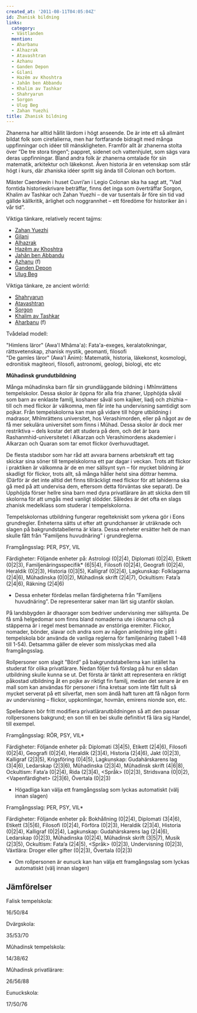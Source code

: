 ```yaml
---
created_at: '2011-08-11T04:05:04Z'
id: Zhanisk bildning
links:
  category:
  - Västlanden
  mention:
  - Aharbanu
  - Alhazrak
  - Atavashtran
  - Azhanu
  - Ganden Depon
  - Gilani
  - Hazêm av Khoshtra
  - Jahân ben Abbandu
  - Khalim av Tashkar
  - Shahryarun
  - Sorgon
  - Ulug Beg
  - Zahan Yuezhi
title: Zhanisk bildning
---
```


Zhanerna har alltid hållit lärdom i högt anseende. De är inte ett så allmänt bildat folk som
cirefalierna, men har fortfarande bidragit med många uppfinningar och idéer till mänskligheten.
Framför allt är zhanerna stolta över ”De tre stora tingen”; pappret, sidenet och vattenhjulet, som
sägs vara deras uppfinningar. Bland andra folk är zhanerna omtalade för sin matematik, arkitektur
och läkekonst. Även historia är en vetenskap som står högt i kurs, där zhaniska idéer spritt sig
ända till Colonan och bortom.

Mäster Caerdewin i huset Cuvri’an i Legio Colonan ska ha sagt att, ”Vad forntida historieskrivare
beträffar, finns det inga som överträffar Sorgon, Khalim av Tashkar och Zahan Yuezhi – de var
tusentals år före sin tid vad gällde källkritik, ärlighet och noggrannhet – ett föredöme för
historiker än i vår tid”.

Viktiga tänkare, relatively recent tajjms:

-   [Zahan Yuezhi]
-   [Gilani]
-   [Alhazrak]
-   [Hazêm av Khoshtra]
-   [Jahân ben Abbandu]
-   [Azhanu] (f)
-   [Ganden Depon]
-   [Ulug Beg]

Viktiga tänkare, ze ancient wörrld:

-   [Shahryarun]
-   [Atavashtran]
-   [Sorgon]
-   [Khalim av Tashkar]
-   [Aharbanu] (f)

Tvådelad modell:

"Himlens läror" (Awa'l Mhâma'a): Fata'a-exeges, keralatolkningar, rättsvetenskap, zhanisk mystik,
geomanti, filosofi\
"De gamles läror" (Awa'l Ânim): Matematik, historia, läkekonst, kosmologi, edronitisk magiteori,
filosofi, astronomi, geologi, biologi, etc etc

**Mûhadinsk grundutbildning**

Många mûhadinska barn får sin grundläggande bildning i Mhîmrättens tempelskolor. Dessa skolor är
öppna för alla fria zhaner, Upphöjda såväl som barn av enklaste familj, koshaner såväl som kajiker,
liadj och zhizhia – till och med flickor är välkomna, men får inte ha undervisning samtidigt som
pojkar. Från tempelskolorna kan man gå vidare till högre utbildning i madrasor, Mhîmrättens
universitet, hos Verashimorden, eller på något av de få mer sekulära universitet som finns i Mûhad.
Dessa skolor är dock mer restriktiva – dels kostar det att studera på dem, och det är bara
Rashanmhid-universitetet i Alkarzan och Verashimordens akademier i Alkarzan och Quaran som tar emot
flickor överhuvudtaget.

De flesta stadsbor som har råd att avvara barnens arbetskraft ett tag skickar sina söner till
tempelskolorna ett par dagar i veckan. Trots att flickor i praktiken är välkomna är de en mer
sällsynt syn – för mycket bildning är skadligt för flickor, trots allt, så många håller helst sina
döttrar hemma. (Därför är det inte alltid det finns tillräckligt med flickor för att lahiderna ska
gå med på att undervisa dem, eftersom detta förväntas ske separat). De Upphöjda förser hellre sina
barn med dyra privatlärare än att skicka dem till skolorna för att umgås med vanligt slödder.
Således är det ofta en slags zhanisk medelklass som studerar i tempelskolorna.

Tempelskolornas utbildning fungerar regeltekniskt som yrkena gör i Eons grundregler. Enheterna sätts
ut efter att grundchanser är uträknade och slagen på bakgrundstabellerna är klara. Dessa enheter
ersätter helt de man skulle fått från ”Familjens huvudnäring” i grundreglerna.

Framgångsslag: PER, PSY, VIL

Färdigheter: Följande enheter på: Astrologi (0\|2\|4), Diplomati (0\|2\|4), Etikett (0\|2\|3),
Familjenäringsspecifik\* (6\|5\|4), Filosofi (0\|2\|4), Geografi (0\|2\|4), Heraldik (0\|2\|3),
Historia (0\|3\|5), Kalligraf (0\|2\|4), Lagkunskap: Folklagarna (2\|4\|6), Mûhadinska (0\|0\|2),
Mûhadinsk skrift (2\|4\|7), Ockultism: Fata’a (2\|4\|6), Räkning (2\|4\|6)

-   Dessa enheter fördelas mellan färdigheterna från ”Familjens huvudnäring”. De representerar saker
    man lärt sig utanför skolan.

På landsbygden är dhaorager som bedriver undervisning mer sällsynta. De få små helgedomar som finns
bland nomaderna ute i öknarna och på stäpperna är i regel mest bemannade av enstöriga eremiter.
Flickor, nomader, bönder, slavar och andra som av någon anledning inte gått i tempelskola bör
använda de vanliga reglerna för familjenäring (tabell 1-48 till 1-54). Detsamma gäller de elever som
misslyckas med alla framgångsslag.

Rollpersoner som slagit ”Börd” på bakgrundstabellerna kan istället ha studerat för olika
privatlärare. Nedan följer två förslag på hur en sådan utbildning skulle kunna se ut. Det första är
tänkt att representera en riktigt påkostad utbildning åt en pojke av riktigt fin familj, medan det
senare är en mall som kan användas för personer i fina kretsar som inte fått fullt så mycket
serverat på ett silverfat, men som ändå haft turen att få någon form av undervisning – flickor,
uppkomlingar, hovmän, emirens nionde son, etc.

Spelledaren bör fritt modifiera privatlärarutbildningen så att den passar rollpersonens bakgrund; en
son till en bei skulle definitivt få lära sig Handel, till exempel.

Framgångsslag: RÖR, PSY, VIL\*

Färdigheter: Följande enheter på: Diplomati (3\|4\|5), Etikett (2\|4\|6), Filosofi (0\|2\|4),
Geografi (0\|2\|4), Heraldik (2\|3\|4), Historia (2\|4\|6), Jakt (0\|2\|3), Kalligraf (2\|3\|5),
Krigsföring (0\|4\|5), Lagkunskap: Gudahärskarens lag (3\|4\|6), Ledarskap (2\|3\|6), Mûhadinska
(2\|3\|4), Mûhadinsk skrift (4\|6\|8), Ockultism: Fata’a (0\|2\|4), Rida (2\|3\|4), <Språk>
(0\|2\|3), Stridsvana (0\|0\|2), <Vapenfärdighet> (2\|3\|6), Övertala (0\|2\|3)

-   Högadliga kan välja ett framgångsslag som lyckas automatiskt (välj innan slagen)

Framgångsslag: PER, PSY, VIL\*

Färdigheter: Följande enheter på: Bokhållning (0\|2\|4), Diplomati (3\|4\|6), Etikett (3\|5\|6),
Filosofi (0\|2\|4), Förföra (0\|2\|3), Heraldik (2\|3\|4), Historia (0\|2\|4), Kalligraf (0\|2\|4),
Lagkunskap: Gudahärskarens lag (2\|4\|6), Ledarskap (0\|2\|3), Mûhadinska (0\|2\|4), Mûhadinsk
skrift (3\|5\|7), Musik (2\|3\|5), Ockultism: Fata’a (2\|4\|5), <Språk> (0\|2\|3), Undervisning
(0\|2\|3), Växtlära: Droger eller gifter (0\|2\|3), Övertala (0\|2\|3)

-   Om rollpersonen är eunuck kan han välja ett framgångsslag som lyckas automatiskt (välj innan
    slagen)

Jämförelser
-----------

Falisk tempelskola:

16/50/84

Dvärgskola:

35/53/70

Mûhadinsk tempelskola:

14/38/62

Mûhadinsk privatlärare:

26/56/88

Eunuckskola:

17/50/76

  [Zahan Yuezhi]: Zahan_Yuezhi
  [Gilani]: Gilani
  [Alhazrak]: Alhazrak
  [Hazêm av Khoshtra]: Hazêm_av_Khoshtra
  [Jahân ben Abbandu]: Jahân_ben_Abbandu
  [Azhanu]: Azhanu
  [Ganden Depon]: Ganden_Depon
  [Ulug Beg]: Ulug_Beg
  [Shahryarun]: Shahryarun
  [Atavashtran]: Atavashtran
  [Sorgon]: Sorgon
  [Khalim av Tashkar]: Khalim_av_Tashkar
  [Aharbanu]: Aharbanu